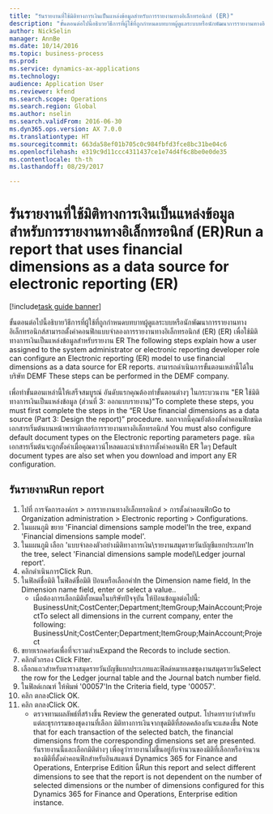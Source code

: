 ```yaml
--- 
title: "รันรายงานที่ใช้มิติทางการเงินเป็นแหล่งข้อมูลสำหรับการรายงานทางอิเล็กทรอนิกส์ (ER)"
description: "ขั้นตอนต่อไปนี้อธิบายวิธีการที่ผู้ใช้ที่ถูกกำหนดบทบาทผู้ดูแลระบบหรือนักพัฒนาการรายงานทางอิเล็กทรอนิกส์สามารถตั้งค่าคอนฟิกแบบจำลองการรายงานทางอิเล็กทรอนิกส์ (ER) (ER) เพื่อใช้มิติทางการเงินเป็นแหล่งข้อมูลสำหรับรายงาน ER "
author: NickSelin
manager: AnnBe
ms.date: 10/14/2016
ms.topic: business-process
ms.prod: 
ms.service: dynamics-ax-applications
ms.technology: 
audience: Application User
ms.reviewer: kfend
ms.search.scope: Operations
ms.search.region: Global
ms.author: nselin
ms.search.validFrom: 2016-06-30
ms.dyn365.ops.version: AX 7.0.0
ms.translationtype: HT
ms.sourcegitcommit: 663da58ef01b705c0c984fbfd3fce8bc31be04c6
ms.openlocfilehash: e319c9d11ccc4311437ce1e74d4f6c8be0e0de35
ms.contentlocale: th-th
ms.lasthandoff: 08/29/2017

---
```

# <a name="run-a-report-that-uses-financial-dimensions-as-a-data-source-for-electronic-reporting-er"></a><span data-ttu-id="c6008-103">รันรายงานที่ใช้มิติทางการเงินเป็นแหล่งข้อมูลสำหรับการรายงานทางอิเล็กทรอนิกส์ (ER)</span><span class="sxs-lookup"><span data-stu-id="c6008-103">Run a report that uses financial dimensions as a data source for electronic reporting (ER)</span></span>

[!include[task guide banner](../../includes/task-guide-banner.md)]

<span data-ttu-id="c6008-104">ขั้นตอนต่อไปนี้อธิบายวิธีการที่ผู้ใช้ที่ถูกกำหนดบทบาทผู้ดูแลระบบหรือนักพัฒนาการรายงานทางอิเล็กทรอนิกส์สามารถตั้งค่าคอนฟิกแบบจำลองการรายงานทางอิเล็กทรอนิกส์ (ER) (ER) เพื่อใช้มิติทางการเงินเป็นแหล่งข้อมูลสำหรับรายงาน ER </span><span class="sxs-lookup"><span data-stu-id="c6008-104">The following steps explain how a user assigned to the system administrator or electronic reporting developer role can configure an Electronic reporting (ER) model to use financial dimensions as a data source for ER reports.</span></span> <span data-ttu-id="c6008-105">สามารถดำเนินการขั้นตอนเหล่านี้ได้ในบริษัท DEMF </span><span class="sxs-lookup"><span data-stu-id="c6008-105">These steps can be performed in the DEMF company.</span></span>

<span data-ttu-id="c6008-106">เพื่อทำขั้นตอนเหล่านี้ให้เสร็จสมบูรณ์ อันดับแรกคุณต้องทำขั้นตอนต่างๆ ในกระบวนงาน "ER ใช้มิติทางการเงินเป็นแหล่งข้อมูล (ส่วนที่ 3: ออกแบบรายงาน)"</span><span class="sxs-lookup"><span data-stu-id="c6008-106">To complete these steps, you must first complete the steps in the “ER Use financial dimensions as a data source (Part 3: Design the report)” procedure.</span></span> <span data-ttu-id="c6008-107">นอกจากนี้คุณยังต้องตั้งค่าคอนฟิกชนิดเอกสารเริ่มต้นบนหน้าพารามิเตอร์การรายงานทางอิเล็กทรอนิกส์ </span><span class="sxs-lookup"><span data-stu-id="c6008-107">You must also configure default document types on the Electronic reporting parameters page.</span></span> <span data-ttu-id="c6008-108">ชนิดเอกสารเริ่มต้นจะถูกตั้งค่าเมื่อคุณดาวน์โหลดและนำเข้าการตั้งค่าคอนฟิก ER ใดๆ </span><span class="sxs-lookup"><span data-stu-id="c6008-108">Default document types are also set when you download and import any ER configuration.</span></span> 


## <a name="run-report"></a><span data-ttu-id="c6008-109">รันรายงาน</span><span class="sxs-lookup"><span data-stu-id="c6008-109">Run report</span></span>
1. <span data-ttu-id="c6008-110">ไปที่ การจัดการองค์กร > การรายงานทางอิเล็กทรอนิกส์ > การตั้งค่าคอนฟิก</span><span class="sxs-lookup"><span data-stu-id="c6008-110">Go to Organization administration > Electronic reporting > Configurations.</span></span>
2. <span data-ttu-id="c6008-111">ในแผนภูมิ ขยาย 'Financial dimensions sample model'</span><span class="sxs-lookup"><span data-stu-id="c6008-111">In the tree, expand 'Financial dimensions sample model'.</span></span>
3. <span data-ttu-id="c6008-112">ในแผนภูมิ เลือก 'แบบจำลองตัวอย่างมิติทางการเงิน\รายงานสมุดรายวันบัญชีแยกประเภท'</span><span class="sxs-lookup"><span data-stu-id="c6008-112">In the tree, select 'Financial dimensions sample model\Ledger journal report'.</span></span>
4. <span data-ttu-id="c6008-113">คลิกดำเนินการ</span><span class="sxs-lookup"><span data-stu-id="c6008-113">Click Run.</span></span>
5. <span data-ttu-id="c6008-114">ในฟิลด์ชื่อมิติ ในฟิลด์ชื่อมิติ ป้อนหรือเลือกค่า</span><span class="sxs-lookup"><span data-stu-id="c6008-114">In the Dimension name field, In the Dimension name field, enter or select a value..</span></span>
    * <span data-ttu-id="c6008-115">เมื่อต้องการเลือกมิติทั้งหมดในบริษัทปัจจุบัน ให้ป้อนข้อมูลต่อไปนี้: BusinessUnit;CostCenter;Department;ItemGroup;MainAccount;Project</span><span class="sxs-lookup"><span data-stu-id="c6008-115">To select all dimensions in the current company, enter the following:  BusinessUnit;CostCenter;Department;ItemGroup;MainAccount;Project</span></span>  
6. <span data-ttu-id="c6008-116">ขยายเรกคอร์ดเพื่อที่จะรวมส่วน</span><span class="sxs-lookup"><span data-stu-id="c6008-116">Expand the Records to include section.</span></span>
7. <span data-ttu-id="c6008-117">คลิกตัวกรอง </span><span class="sxs-lookup"><span data-stu-id="c6008-117">Click Filter.</span></span>
8. <span data-ttu-id="c6008-118">เลือกแถวสำหรับตารางสมุดรายวันบัญชีแยกประเภทและฟิลด์หมายเลขชุดงานสมุดรายวัน</span><span class="sxs-lookup"><span data-stu-id="c6008-118">Select the row for the Ledger journal table and the Journal batch number field.</span></span>
9. <span data-ttu-id="c6008-119">ในฟิลด์เกณฑ์ ให้พิมพ์ '00057'</span><span class="sxs-lookup"><span data-stu-id="c6008-119">In the Criteria field, type '00057'.</span></span>
10. <span data-ttu-id="c6008-120">คลิก ตกลง</span><span class="sxs-lookup"><span data-stu-id="c6008-120">Click OK.</span></span>
11. <span data-ttu-id="c6008-121">คลิก ตกลง</span><span class="sxs-lookup"><span data-stu-id="c6008-121">Click OK.</span></span>
    * <span data-ttu-id="c6008-122">ตรวจทานผลลัพธ์ที่สร้างขึ้น </span><span class="sxs-lookup"><span data-stu-id="c6008-122">Review the generated output.</span></span> <span data-ttu-id="c6008-123">โปรดทราบว่าสำหรับแต่ละธุรกรรมของชุดงานที่เลือก มิติทางการเงินจากชุดมิติที่สอดคล้องกันจะแสดงขึ้น </span><span class="sxs-lookup"><span data-stu-id="c6008-123">Note that for each transaction of the selected batch, the financial dimensions from the corresponding dimensions set are presented.</span></span> <span data-ttu-id="c6008-124">รันรายงานนี้และเลือกมิติต่างๆ เพื่อดูว่ารายงานไม่ขึ้นอยู่กับจำนวนของมิติที่เลือกหรือจำนวนของมิติที่ตั้งค่าคอนฟิกสำหรับอินสแตนซ์ Dynamics 365 for Finance and Operations, Enterprise Edition นี้</span><span class="sxs-lookup"><span data-stu-id="c6008-124">Run this report and select different dimensions to see that the report is not dependent on the number of selected dimensions or the number of dimensions configured for this Dynamics 365 for Finance and Operations, Enterprise edition instance.</span></span>  


